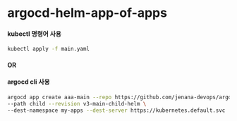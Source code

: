 # argocd-helm-app-of-apps

#### kubectl 명령어 사용
```bash
kubectl apply -f main.yaml
```

#### OR
#### argocd cli 사용
```bash
argocd app create aaa-main --repo https://github.com/jenana-devops/argocd-helm-app-of-apps.git \
--path child --revision v3-main-child-helm \
--dest-namespace my-apps --dest-server https://kubernetes.default.svc
```
